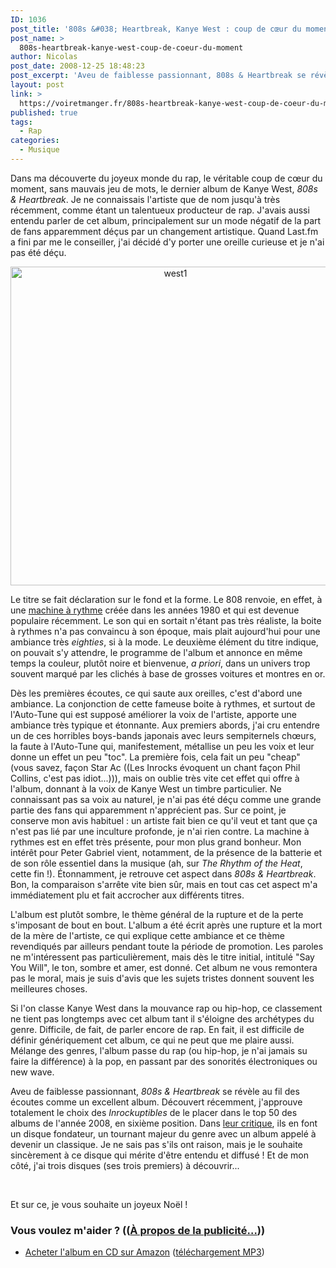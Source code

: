 ```yaml
---
ID: 1036
post_title: '808s &#038; Heartbreak, Kanye West : coup de cœur du moment'
post_name: >
  808s-heartbreak-kanye-west-coup-de-coeur-du-moment
author: Nicolas
post_date: 2008-12-25 18:48:23
post_excerpt: 'Aveu de faiblesse passionnant, 808s & Heartbreak se révèle au fil des écoutes comme un excellent album. '
layout: post
link: >
  https://voiretmanger.fr/808s-heartbreak-kanye-west-coup-de-coeur-du-moment/
published: true
tags:
  - Rap
categories:
  - Musique
---
```

<p>Dans ma découverte du joyeux monde du rap, le véritable coup de cœur du moment, sans mauvais jeu de mots, le dernier album de Kanye West, <em>808s &amp; Heartbreak</em>. Je ne connaissais l'artiste que de nom jusqu'à très récemment, comme étant un talentueux producteur de rap. J'avais aussi entendu parler de cet album, principalement sur un mode négatif de la part de fans apparemment déçus par un changement artistique. Quand Last.fm a fini par me le conseiller, j'ai décidé d'y porter une oreille curieuse et je n'ai pas été déçu.</p>
<p style="text-align: center;"><img class="size-full wp-image-1038 aligncenter" title="west1" src="https://voiretmanger.fr/wp-content/uploads/2008/12/west1.jpg" alt="west1" width="512" height="510" /></p>
<p>Le titre se fait déclaration sur le fond et la forme. Le 808 renvoie, en effet, à une <a href="http://en.wikipedia.org/wiki/Roland_TR-808">machine à rythme</a> créée dans les années 1980 et qui est devenue populaire récemment. Le son qui en sortait n'étant pas très réaliste, la boite à rythmes n'a pas convaincu à son époque, mais plait aujourd'hui pour une ambiance très <em>eighties</em>, si à la mode. Le deuxième élément du titre indique, on pouvait s'y attendre, le programme de l'album et annonce en même temps la couleur, plutôt noire et bienvenue, <em>a priori</em>, dans un univers trop souvent marqué par les clichés à base de grosses voitures et montres en or.</p>
<p>Dès les premières écoutes, ce qui saute aux oreilles, c'est d'abord une ambiance. La conjonction de cette fameuse boite à rythmes, et surtout de l'Auto-Tune qui est supposé améliorer la voix de l'artiste, apporte une ambiance très typique et étonnante. Aux premiers abords, j'ai cru entendre un de ces horribles boys-bands japonais avec leurs sempiternels chœurs, la faute à l'Auto-Tune qui, manifestement, métallise un peu les voix et leur donne un effet un peu "toc". La première fois, cela fait un peu "cheap" (vous savez, façon Star Ac ((Les Inrocks évoquent un chant façon Phil Collins, c'est pas idiot...))), mais on oublie très vite cet effet qui offre à l'album, donnant à la voix de Kanye West un timbre particulier. Ne connaissant pas sa voix au naturel, je n'ai pas été déçu comme une grande partie des fans qui apparemment n'apprécient pas. Sur ce point, je conserve mon avis habituel : un artiste fait bien ce qu'il veut et tant que ça n'est pas lié par une inculture profonde, je n'ai rien contre. La machine à rythmes est en effet très présente, pour mon plus grand bonheur. Mon intérêt pour Peter Gabriel vient, notamment, de la présence de la batterie et de son rôle essentiel dans la musique (ah, sur <em>The Rhythm of the Heat</em>, cette fin !). Étonnamment, je retrouve cet aspect dans <em>808s &amp; Heartbreak</em>. Bon, la comparaison s'arrête vite bien sûr, mais en tout cas cet aspect m'a immédiatement plu et fait accrocher aux différents titres.</p>
<p>L'album est plutôt sombre, le thème général de la rupture et de la perte s'imposant de bout en bout. L'album a été écrit après une rupture et la mort de la mère de l'artiste, ce qui explique cette ambiance et ce thème revendiqués par ailleurs pendant toute la période de promotion. Les paroles ne m'intéressent pas particulièrement, mais dès le titre initial, intitulé "Say You Will", le ton, sombre et amer, est donné. Cet album ne vous remontera pas le moral, mais je suis d'avis que les sujets tristes donnent souvent les meilleures choses.</p>
<p>Si l'on classe Kanye West dans la mouvance rap ou hip-hop, ce classement ne tient pas longtemps avec cet album tant il s'éloigne des archétypes du genre. Difficile, de fait, de parler encore de rap. En fait, il est difficile de définir génériquement cet album, ce qui ne peut que me plaire aussi. Mélange des genres, l'album passe du rap (ou hip-hop, je n'ai jamais su faire la différence) à la pop, en passant par des sonorités électroniques ou new wave. </p>
<p>Aveu de faiblesse passionnant, <em>808s &amp; Heartbreak</em> se révèle au fil des écoutes comme un excellent album. Découvert récemment, j'approuve totalement le choix des <em>Inrockuptibles</em> de le placer dans le top 50 des albums de l'année 2008, en sixième position. Dans <a href="http://www.lesinrocks.com/index.php?id=59&amp;tx_critic[notule]=209686&amp;cHash=bc3378faf4">leur critique</a>, ils en font un disque fondateur, un tournant majeur du genre avec un album appelé à devenir un classique. Je ne sais pas s'ils ont raison, mais je le souhaite sincèrement à ce disque qui mérite d'être entendu et diffusé ! Et de mon côté, j'ai trois disques (ses trois premiers) à découvrir...</p>
<p> </p>
<p>Et sur ce, je vous souhaite un joyeux Noël !</p>

<div class="amazon">
<h3>Vous voulez m'aider ? ((<a href="https://voiretmanger.fr/a-propos/publicite/">À propos de la publicité…</a>))</h3>
<ul>
	<li><a href="http://www.amazon.fr/gp/product/B001FBIPFA/ref=as_li_ss_tl?ie=UTF8&tag=leblogdenic07-21&linkCode=as2&camp=1642&creative=19458&creativeASIN=B001FBIPFA">Acheter l'album en CD sur Amazon</a> (<a href="http://www.amazon.fr/gp/product/B0047QYJFU/ref=as_li_ss_tl?ie=UTF8&tag=leblogdenic07-21&linkCode=as2&camp=1642&creative=19458&creativeASIN=B0047QYJFU">téléchargement MP3</a>)</li>
</ul>
</div>